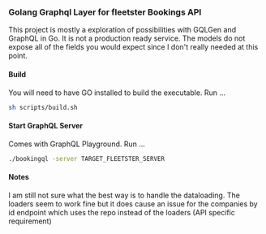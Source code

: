### Golang Graphql Layer for fleetster Bookings API

This project is mostly a exploration of possibilities with GQLGen and GraphQL in Go. 
It is not a production ready service. The models do not expose all of the fields you would expect since I don't really needed at this point.


#### Build
You will need to have GO installed to build the executable. Run ... 
```bash
sh scripts/build.sh
```
#### Start GraphQL Server
Comes with GraphQL Playground. Run ... 
```bash
./bookingql -server TARGET_FLEETSTER_SERVER
```

#### Notes
I am still not sure what the best way is to handle the dataloading. The loaders seem to work fine but it does cause an issue for the companies by id endpoint which uses the repo instead of the loaders (API specific requirement)
